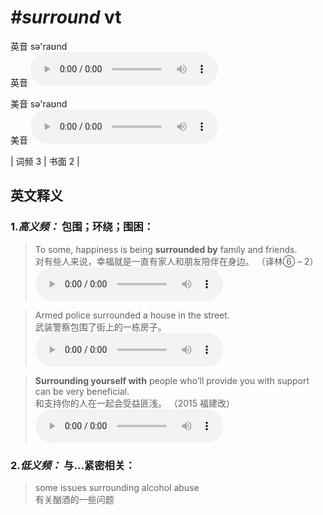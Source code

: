 # ***\#surround*** vt
英音 sə'raʊnd  
英音
<audio src="./media/surround-B.aac" controls="controls"></audio>

美音 sə'raʊnd  
美音
<audio src="./media/surround.aac" controls="controls"></audio>



| 词频 3 | 书面 2 |  

英文释义
---
### 1.*高义频：* **包围；环绕；围困：**  

 > To some, happiness is being **surrounded by** family and friends.   
 > 对有些人来说，幸福就是一直有家人和朋友陪伴在身边。  （译林⑥ – 2）  
<audio src="./media/surround-2.aac" controls="controls"></audio>

 > Armed police surrounded a house in the street.   
 > 武装警察包围了街上的一栋房子。    
<audio src="./media/surround-3.aac" controls="controls"></audio>

 > **Surrounding yourself with** people who’ll provide you with support can be very beneficial.   
 > 和支持你的人在一起会受益匪浅。  （2015 福建改）  
<audio src="./media/P428 surround1.aac" controls="controls"></audio>

### 2.*低义频：* **与...紧密相关：**  

 > some issues surrounding alcohol abuse   
 > 有关酗酒的一些问题    


